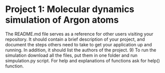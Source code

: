 # Project 1: Molecular dynamics simulation of Argon atoms

The README.md file serves as a reference for other users visiting your repository.
It should contain a brief description of your project, and document the steps others need to take to get your application up and running.
In addition, it should list the authors of the project.
9)
To run the simulation download all the files, put them in one folder and run simpulation.py script. For help and explanations of functions ask for help() function.
